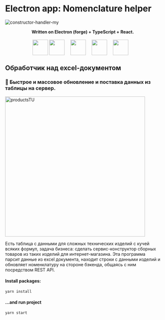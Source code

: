 # Electron app: Nomenclature helper

![constructor-handler-my](https://user-images.githubusercontent.com/6964795/201099035-56ce4834-ab13-445a-a2e7-2ff346a0132b.gif)


<p align="center">
  <b>Written on Electron (forge) + TypeScript + React.</b> <br /><br />
  <img align="center" width="50px" src="https://upload.wikimedia.org/wikipedia/commons/4/4c/Typescript_logo_2020.svg"
       alt="" />
  <img align="center" style="margin-right: 15px" height="50"
       src="https://upload.wikimedia.org/wikipedia/commons/thumb/9/91/Electron_Software_Framework_Logo.svg/1280px-Electron_Software_Framework_Logo.svg.png" />
  <img align="center" style="margin-right: 15px" height="50"
       src="https://upload.wikimedia.org/wikipedia/commons/thumb/d/d9/Node.js_logo.svg/1200px-Node.js_logo.svg.png" />
  <img align="center" style="margin-right: 15px"
       src="https://upload.wikimedia.org/wikipedia/commons/thumb/a/a7/React-icon.svg/1280px-React-icon.svg.png" alt=""
       height="50" />
  <img align="center" style="margin-right: 15px" width="50"
       src="https://upload.wikimedia.org/wikipedia/commons/thumb/9/96/Sass_Logo_Color.svg/1280px-Sass_Logo_Color.svg.png" />
</p>

## Обработчик над excel-документом
### 🚀 Быстрое и массовое обновление и поставка данных из таблицы на сервер.

<img width="454" alt="productsTU" src="https://user-images.githubusercontent.com/6964795/201314789-5805a816-a73a-4024-8fca-13641bd01092.png">
<p>
    Есть таблица с данными для сложных технических изделий с кучей всяких формул, 
    задача бизнеса: сделать сервис-конструктор сборных товаров из таких изделий для
    интернет-магазина.
    Эта программа парсит данные из excel документа, находит строки с данными изделий
    и обновляет номенклатуру на стороне бэкенда, общаясь с ним посредством REST API.
</p>

#### Install packages:

```
yarn install
```

#### ...and run project

```
yarn start
```
